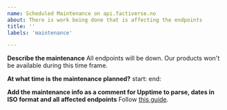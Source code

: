 ```yaml
---
name: Scheduled Maintenance on api.factiverse.no
about: There is work being done that is affecting the endpoints
title: ''
labels: 'maintenance'

---
```


**Describe the maintenance**
All endpoints will be down. Our products won't be available during this time frame.

**At what time is the maintenance planned?**
start:
end:

**Add the maintenance info as a comment for Upptime to parse, dates in ISO format and all affected endpoints**
Follow [this guide](https://upptime.js.org/docs/scheduled-maintenance).

<!--
start: 2022-01-06T13:30:00Z
end: 2022-01-06T16:30:00Z
expectedDown: GET to /dummy, POST to /dummy, POST to /bias_detection, POST to /stance_detection, POST to /claim_detection, POST to /fact_check, POST to /search, POST to /feedback, POST to /auth/login
-->
